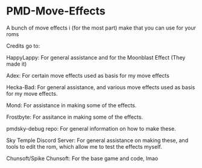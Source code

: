 # PMD-Move-Effects
A bunch of move effects i (for the most part) make that you can use for your roms

Credits go to:

HappyLappy: For general assistance and for the Moonblast Effect (They made it)

Adex: For certain move effects used as basis for my move effects

Hecka-Bad: For general assistance, and various move effects used as basis for my move effects.

Mond: For assistance in making some of the effects.

Frostbyte: For assitance in making some of the effects.

pmdsky-debug repo: For general information on how to make these.

Sky Temple Discord Server: For general assistance on making these, and tools to edit the rom, which allow me to test the effects myself.

Chunsoft/Spike Chunsoft: For the base game and code, lmao
